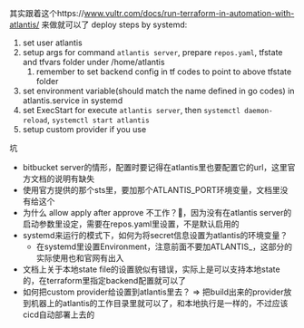 其实跟着这个https://www.vultr.com/docs/run-terraform-in-automation-with-atlantis/ 来做就可以了
deploy steps by systemd:
1. set user atlantis
2. setup args for command `atlantis server`,  prepare `repos.yaml`, tfstate and tfvars folder under /home/atlantis
   1. remember to set backend config in tf codes to point to above tfstate folder
3. set environment variable(should match the name defined in go codes) in atlantis.service in systemd
4. set ExecStart for execute `atlantis server`, then `systemctl daemon-reload`, `systemctl start atlantis`
5. setup custom provider if you use

坑
- bitbucket server的情形，配置时要记得在atlantis里也要配置它的url，这里官方文档的说明有缺失
- 使用官方提供的那个sts里，要加那个ATLANTIS_PORT环境变量，文档里没有给这个
- 为什么 allow apply after approve 不工作？🤮，因为没有在atlantis server的启动参数里设定，需要在repos.yaml里设置，不是默认启用的
- systemd来运行的模式下，如何为将secret信息设置为atlantis的环境变量？
  - 在systemd里设置Environment，注意前面不要加ATLANTIS_，这部分的实际使用也和官网有出入
- 文档上关于本地state file的设置貌似有错误，实际上是可以支持本地state的，在terraform里指定backend配置就可以了
- 如何把custom provider给设置到atlantis里去？ => 把build出来的provider放到机器上的atlantis的工作目录里就可以了，和本地执行是一样的，不过应该cicd自动部署上去的


